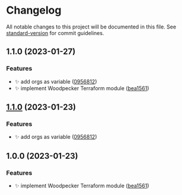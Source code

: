 # Changelog

All notable changes to this project will be documented in this file. See [standard-version](https://github.com/conventional-changelog/standard-version) for commit guidelines.

## 1.1.0 (2023-01-27)


### Features

* :sparkles: add orgs as variable ([0956812](https://gitea.ravianand.me/Dan6erbond/terraform-kubernetes-woodpecker/commit/0956812ebdeeffe56745379e1de3d6a2c5f66325))
* :sparkles: implement Woodpecker Terraform module ([bea1561](https://gitea.ravianand.me/Dan6erbond/terraform-kubernetes-woodpecker/commit/bea1561c7adbbd66c0df56a9088c7b3c067110e2))

## [1.1.0](https://gitea.ravianand.me/Dan6erbond/terraform-kubernetes-woodpecker/compare/v1.0.0...v1.1.0) (2023-01-23)


### Features

* :sparkles: add orgs as variable ([0956812](https://gitea.ravianand.me/Dan6erbond/terraform-kubernetes-woodpecker/commit/0956812ebdeeffe56745379e1de3d6a2c5f66325))

## 1.0.0 (2023-01-23)


### Features

* :sparkles: implement Woodpecker Terraform module ([bea1561](https://gitea.ravianand.me/Dan6erbond/terraform-kubernetes-woodpecker/commit/bea1561c7adbbd66c0df56a9088c7b3c067110e2))
